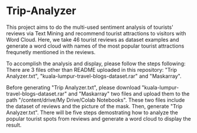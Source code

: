 # Trip-Analyzer
This project aims to do the multi-used sentiment analysis of tourists' reviews via Text Mining and recommend tourist attractions to visitors with Word Cloud. Here, we take 46 tourist reviews as dataset examples and generate a word cloud with names of the most popular tourist attractions frequnetly mentioned in the reviews.

To accomplish the analysis and display, please follow the steps following:
There are 3 files other than README uploaded in this repository: "Trip Analyzer.txt", "kuala-lumpur-travel-blogs-dataset.rar" and "Maskarray". 

Before generating "Trip Analyzer.txt", please download "kuala-lumpur-travel-blogs-dataset.rar" and "Maskarray" two files and upload them to the path "/content/drive/My Drive/Colab Notebooks". These two files include the dataset of reviews and the picture of the mask. Then, generate "Trip Analyzer.txt". There will be five steps demostrating how to analyze the popular tourist spots from reviews and generate a word cloud to display the result.
